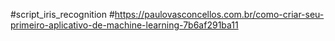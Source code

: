 #script_iris_recognition
#https://paulovasconcellos.com.br/como-criar-seu-primeiro-aplicativo-de-machine-learning-7b6af291ba11